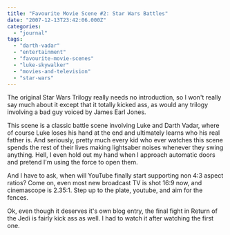 ```yaml
---
title: "Favourite Movie Scene #2: Star Wars Battles"
date: "2007-12-13T23:42:06.000Z"
categories: 
  - "journal"
tags: 
  - "darth-vadar"
  - "entertainment"
  - "favourite-movie-scenes"
  - "luke-skywalker"
  - "movies-and-television"
  - "star-wars"
---
```


The original Star Wars Trilogy really needs no introduction, so I won't really say much about it except that it totally kicked ass, as would any trilogy involving a bad guy voiced by James Earl Jones.

This scene is a classic battle scene involving Luke and Darth Vadar, where of course Luke loses his hand at the end and ultimately learns who his real father is. And seriously, pretty much every kid who ever watches this scene spends the rest of their lives making lightsaber noises whenever they swing anything. Hell, I even hold out my hand when I approach automatic doors and pretend I'm using the force to open them.

And I have to ask, when will YouTube finally start supporting non 4:3 aspect ratios? Come on, even most new broadcast TV is shot 16:9 now, and cinemascope is 2.35:1. Step up to the plate, youtube, and aim for the fences.

Ok, even though it deserves it's own blog entry, the final fight in Return of the Jedi is fairly kick ass as well. I had to watch it after watching the first one.
